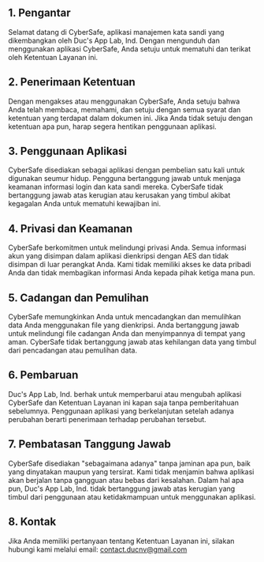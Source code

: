 ## **1. Pengantar**

Selamat datang di CyberSafe, aplikasi manajemen kata sandi yang dikembangkan oleh Duc's App Lab, Ind. Dengan mengunduh dan menggunakan aplikasi CyberSafe, Anda setuju untuk mematuhi dan terikat oleh Ketentuan Layanan ini.

## **2. Penerimaan Ketentuan**

Dengan mengakses atau menggunakan CyberSafe, Anda setuju bahwa Anda telah membaca, memahami, dan setuju dengan semua syarat dan ketentuan yang terdapat dalam dokumen ini. Jika Anda tidak setuju dengan ketentuan apa pun, harap segera hentikan penggunaan aplikasi.

## **3. Penggunaan Aplikasi**

CyberSafe disediakan sebagai aplikasi dengan pembelian satu kali untuk digunakan seumur hidup. Pengguna bertanggung jawab untuk menjaga keamanan informasi login dan kata sandi mereka. CyberSafe tidak bertanggung jawab atas kerugian atau kerusakan yang timbul akibat kegagalan Anda untuk mematuhi kewajiban ini.

## **4. Privasi dan Keamanan**

CyberSafe berkomitmen untuk melindungi privasi Anda. Semua informasi akun yang disimpan dalam aplikasi dienkripsi dengan AES dan tidak disimpan di luar perangkat Anda. Kami tidak memiliki akses ke data pribadi Anda dan tidak membagikan informasi Anda kepada pihak ketiga mana pun.

## **5. Cadangan dan Pemulihan**

CyberSafe memungkinkan Anda untuk mencadangkan dan memulihkan data Anda menggunakan file yang dienkripsi. Anda bertanggung jawab untuk melindungi file cadangan Anda dan menyimpannya di tempat yang aman. CyberSafe tidak bertanggung jawab atas kehilangan data yang timbul dari pencadangan atau pemulihan data.

## **6. Pembaruan**

Duc's App Lab, Ind. berhak untuk memperbarui atau mengubah aplikasi CyberSafe dan Ketentuan Layanan ini kapan saja tanpa pemberitahuan sebelumnya. Penggunaan aplikasi yang berkelanjutan setelah adanya perubahan berarti penerimaan terhadap perubahan tersebut.

## **7. Pembatasan Tanggung Jawab**

CyberSafe disediakan "sebagaimana adanya" tanpa jaminan apa pun, baik yang dinyatakan maupun yang tersirat. Kami tidak menjamin bahwa aplikasi akan berjalan tanpa gangguan atau bebas dari kesalahan. Dalam hal apa pun, Duc's App Lab, Ind. tidak bertanggung jawab atas kerugian yang timbul dari penggunaan atau ketidakmampuan untuk menggunakan aplikasi.

## **8. Kontak**

Jika Anda memiliki pertanyaan tentang Ketentuan Layanan ini, silakan hubungi kami melalui email: [contact.ducnv@gmail.com]()
